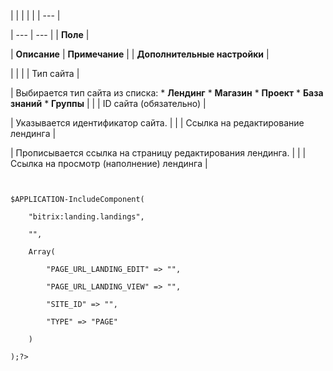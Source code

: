 |  |  |  |  |
| --- |

| --- | --- |
| **Поле** |

| **Описание** | **Примечание** |
| **Дополнительные настройки** |

| | |
| Тип сайта |

| Выбирается тип сайта из списка:    * **Лендинг** * **Магазин** * **Проект** * **База знаний** * **Группы** |  |
| ID сайта (обязательно) |

| Указывается идентификатор сайта. |  |
| Ссылка на редактирование лендинга |

| Прописывается ссылка на страницу редактирования лендинга. |  |
| Ссылка на просмотр (наполнение) лендинга |

```


$APPLICATION-IncludeComponent(

	"bitrix:landing.landings",

	"",

	Array(

		"PAGE_URL_LANDING_EDIT" => "",

		"PAGE_URL_LANDING_VIEW" => "",

		"SITE_ID" => "",

		"TYPE" => "PAGE"

	)

);?>  


 
```
